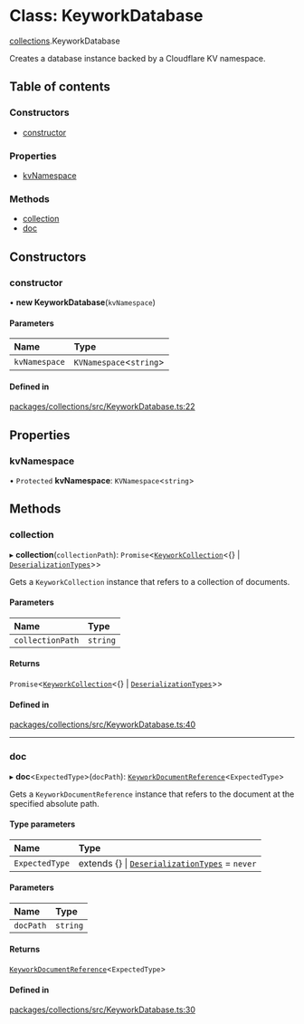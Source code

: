 # Class: KeyworkDatabase

[collections](../modules/collections.md).KeyworkDatabase

Creates a database instance backed by a Cloudflare KV namespace.

## Table of contents

### Constructors

- [constructor](collections.KeyworkDatabase.md#constructor)

### Properties

- [kvNamespace](collections.KeyworkDatabase.md#kvnamespace)

### Methods

- [collection](collections.KeyworkDatabase.md#collection)
- [doc](collections.KeyworkDatabase.md#doc)

## Constructors

### constructor

• **new KeyworkDatabase**(`kvNamespace`)

#### Parameters

| Name | Type |
| :------ | :------ |
| `kvNamespace` | `KVNamespace`<`string`\> |

#### Defined in

[packages/collections/src/KeyworkDatabase.ts:22](https://github.com/nirrius/keywork/blob/361509a/packages/collections/src/KeyworkDatabase.ts#L22)

## Properties

### kvNamespace

• `Protected` **kvNamespace**: `KVNamespace`<`string`\>

## Methods

### collection

▸ **collection**(`collectionPath`): `Promise`<[`KeyworkCollection`](collections.KeyworkCollection.md)<{} \| [`DeserializationTypes`](../modules/collections.md#deserializationtypes)\>\>

Gets a `KeyworkCollection` instance that refers to a collection of documents.

#### Parameters

| Name | Type |
| :------ | :------ |
| `collectionPath` | `string` |

#### Returns

`Promise`<[`KeyworkCollection`](collections.KeyworkCollection.md)<{} \| [`DeserializationTypes`](../modules/collections.md#deserializationtypes)\>\>

#### Defined in

[packages/collections/src/KeyworkDatabase.ts:40](https://github.com/nirrius/keywork/blob/361509a/packages/collections/src/KeyworkDatabase.ts#L40)

___

### doc

▸ **doc**<`ExpectedType`\>(`docPath`): [`KeyworkDocumentReference`](collections.KeyworkDocumentReference.md)<`ExpectedType`\>

Gets a `KeyworkDocumentReference` instance that refers to the document at the specified absolute path.

#### Type parameters

| Name | Type |
| :------ | :------ |
| `ExpectedType` | extends {} \| [`DeserializationTypes`](../modules/collections.md#deserializationtypes) = `never` |

#### Parameters

| Name | Type |
| :------ | :------ |
| `docPath` | `string` |

#### Returns

[`KeyworkDocumentReference`](collections.KeyworkDocumentReference.md)<`ExpectedType`\>

#### Defined in

[packages/collections/src/KeyworkDatabase.ts:30](https://github.com/nirrius/keywork/blob/361509a/packages/collections/src/KeyworkDatabase.ts#L30)
